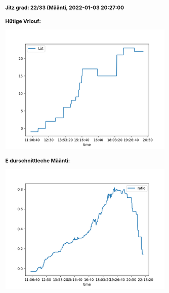 ### Jitz grad: 22/33 (Määnti, 2022-01-03 20:27:00

### Hütige Vrlouf:
![Graph](Today.png)

### E durschnittleche Määnti:
![Graph](Määnti.png)